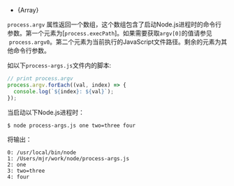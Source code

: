<!-- YAML
added: v0.1.27
-->

* {Array}

`process.argv` 属性返回一个数组，这个数组包含了启动Node.js进程时的命令行参数。第一个元素为[`process.execPath`]。如果需要获取`argv[0]`的值请参见  `process.argv0`。第二个元素为当前执行的JavaScript文件路径。剩余的元素为其他命令行参数。

如以下`process-args.js`文件内的脚本:

```js
// print process.argv
process.argv.forEach((val, index) => {
  console.log(`${index}: ${val}`);
});
```

当启动以下Node.js进程时：

```console
$ node process-args.js one two=three four
```

将输出：

```text
0: /usr/local/bin/node
1: /Users/mjr/work/node/process-args.js
2: one
3: two=three
4: four
```

